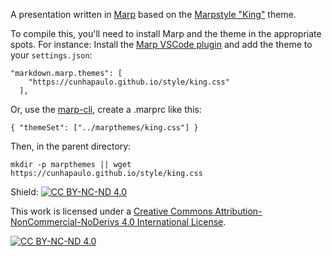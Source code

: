 A presentation written in [Marp](https://marp.app/) based on the [Marpstyle "King"](https://github.com/cunhapaulo/marpstyle/tree/main) theme.

To compile this, you'll need to install Marp and the theme in the appropriate spots. For instance: Install the [Marp VSCode plugin](https://marketplace.visualstudio.com/items?itemName=marp-team.marp-vscode) and add the theme to your `settings.json`:

```
"markdown.marp.themes": [
    "https://cunhapaulo.github.io/style/king.css"
  ],
```

Or, use the [marp-cli](https://github.com/marp-team/marp-cli), create a .marprc like this:

``
{
  "themeSet": ["../marpthemes/king.css"]
}
``

Then, in the parent directory:

```
mkdir -p marpthemes || wget https://cunhapaulo.github.io/style/king.css
```

Shield: [![CC BY-NC-ND 4.0][cc-by-nc-nd-shield]][cc-by-nc-nd]

This work is licensed under a
[Creative Commons Attribution-NonCommercial-NoDerivs 4.0 International License][cc-by-nc-nd].

[![CC BY-NC-ND 4.0][cc-by-nc-nd-image]][cc-by-nc-nd]

[cc-by-nc-nd]: http://creativecommons.org/licenses/by-nc-nd/4.0/
[cc-by-nc-nd-image]: https://licensebuttons.net/l/by-nc-nd/4.0/88x31.png
[cc-by-nc-nd-shield]: https://img.shields.io/badge/License-CC%20BY--NC--ND%204.0-lightgrey.svg
